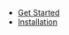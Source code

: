 <!-- docs/_sidebar.md -->

- [Get Started](GetStarted.md)
- [Installation](installation.md "The greatest guide in the world")
